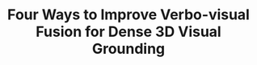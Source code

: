 ---
title: "Four Ways to Improve Verbo-visual Fusion for Dense 3D Visual Grounding"
collection: publications
permalink: /concretenet
venue: 'ECCV 2024'
authors: Ozan Unal, Christos Sakaridis, Suman Saha, Luc Van Gool
# slidesurl: 'http://academicpages.github.io/files/slides1.pdf'
# paperurl: 'http://academicpages.github.io/files/paper1.pdf'

---